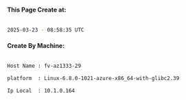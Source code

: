 
   
#### This Page Create at:

```bash

2025-03-23 - 08:58:35 UTC

```

#### Create By Machine:

```bash

Host Name : fv-az1333-29

platform  : Linux-6.8.0-1021-azure-x86_64-with-glibc2.39

Ip Local  : 10.1.0.164

```

